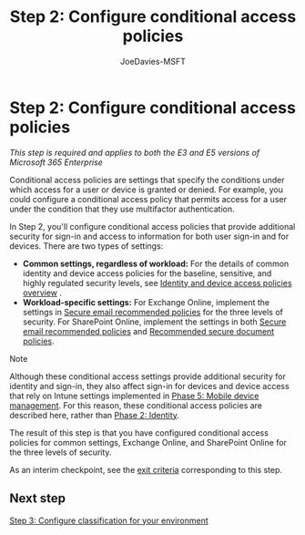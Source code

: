 ﻿---
title: "Step 2: Configure conditional access policies"
ms.author: josephd
author: JoeDavies-MSFT
manager: laurawi
ms.date: 03/09/2018
ms.audience: ITPro
ms.topic: article
ms.service: o365-solutions
localization_priority: Normal
ms.collection: Ent_O365
ms.custom:
- Strat_O365_Enterprise
description: Understand the role of and configure conditional access policies.
---

# Step 2: Configure conditional access policies

*This step is required and applies to both the E3 and E5 versions of Microsoft 365 Enterprise*

Conditional access policies are settings that specify the conditions under which access for a user or device is granted or denied. For example, you could configure a conditional access policy that permits access for a user under the condition that they use multifactor authentication.

In Step 2, you'll configure conditional access policies that provide additional security for sign-in and access to information for both user sign-in and for devices. There are two types of settings:

- **Common settings, regardless of workload:** For the details of common identity and device access policies for the baseline, sensitive, and highly regulated security levels, see [Identity and device access policies overview](identity-device-policies.md) .
- **Workload-specific settings:** For Exchange Online, implement the settings in [Secure email recommended policies](secure-email-recommended-policies.md) for the three levels of security. For SharePoint Online, implement the settings in both [Secure email recommended policies](secure-email-recommended-policies.md) and [Recommended secure document policies](sharepoint-file-access-policies.md). 

>[!Note]
>Although these conditional access settings provide additional security for identity and sign-in, they also affect sign-in for devices and device access that rely on Intune settings implemented in [Phase 5: Mobile device management](mobility-infrastructure.md). For this reason, these conditional access policies are described here, rather than [Phase 2: Identity](identity-infrastructure.md).
>

The result of this step is that you have configured conditional access policies for common settings, Exchange Online, and SharePoint Online for the three levels of security.

As an interim checkpoint, see the [exit criteria](infoprotect-exit-criteria.md#crit-infoprotect-step2) corresponding to this step.

## Next step

[Step 3: Configure classification for your environment](infoprotect-configure-classification.md)
